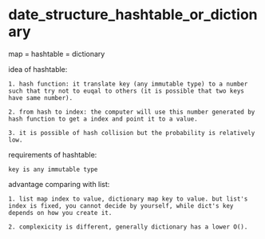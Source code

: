# date_structure_hashtable_or_dictionary
map = hashtable = dictionary

idea of hashtable:

    1. hash function: it translate key (any immutable type) to a number such that try not to euqal to others (it is possible that two keys have same number). 
    
    2. from hash to index: the computer will use this number generated by hash function to get a index and point it to a value.
    
    3. it is possible of hash collision but the probability is relatively low. 
    
requirements of hashtable:
    
    key is any immutable type
    
advantage comparing with list:

    1. list map index to value, dictionary map key to value. but list's index is fixed, you cannot decide by yourself, while dict's key depends on how you create it.
    
    2. complexicity is different, generally dictionary has a lower O().
    
    
